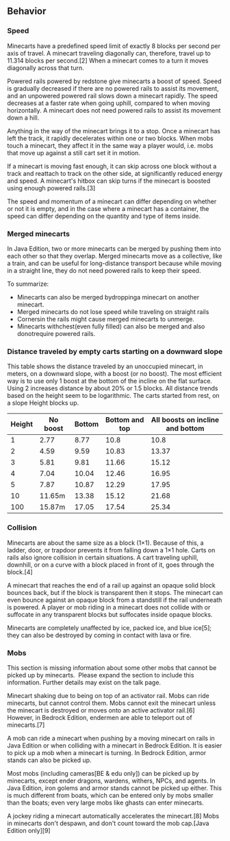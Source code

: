## Behavior
### Speed
Minecarts have a predefined speed limit of exactly 8 blocks per second per axis of travel. A minecart traveling diagonally can, therefore, travel up to 11.314 blocks per second.[2] When a minecart comes to a turn it moves diagonally across that turn.

Powered rails powered by redstone give minecarts a boost of speed. Speed is gradually decreased if there are no powered rails to assist its movement, and an unpowered powered rail slows down a minecart rapidly. The speed decreases at a faster rate when going uphill, compared to when moving horizontally. A minecart does not need powered rails to assist its movement down a hill.

Anything in the way of the minecart brings it to a stop. Once a minecart has left the track, it rapidly decelerates within one or two blocks. When mobs touch a minecart, they affect it in the same way a player would, i.e. mobs that move up against a still cart set it in motion.

If a minecart is moving fast enough, it can skip across one block without a track and reattach to track on the other side, at significantly reduced energy and speed. A minecart's hitbox can skip turns if the minecart is boosted using enough powered rails.[3]

The speed and momentum of a minecart can differ depending on whether or not it is empty, and in the case where a minecart has a container, the speed can differ depending on the quantity and type of items inside.

### Merged minecarts
In Java Edition, two or more minecarts can be merged by pushing them into each other so that they overlap. Merged minecarts move as a collective, like a train, and can be useful for long-distance transport because while moving in a straight line, they do not need powered rails to keep their speed.

To summarize:

- Minecarts can also be merged bydroppinga minecart on another minecart.
- Merged minecarts do not lose speed while traveling on straight rails
- Cornersin the rails might cause merged minecarts to unmerge.
- Minecarts withchest(even fully filled) can also be merged and also donotrequire powered rails.

### Distance traveled by empty carts starting on a downward slope
This table shows the distance traveled by an unoccupied minecart, in meters, on a downward slope, with a boost (or no boost). The most efficient way is to use only 1 boost at the bottom of the incline on the flat surface. Using 2 increases distance by about 20% or 1.5 blocks. All distance trends based on the height seem to be logarithmic.
The carts started from rest, on a slope Height blocks up.

| Height | No boost | Bottom | Bottom and top | All boosts on incline and bottom |
|--------|----------|--------|----------------|----------------------------------|
| 1      | 2.77     | 8.77   | 10.8           | 10.8                             |
| 2      | 4.59     | 9.59   | 10.83          | 13.37                            |
| 3      | 5.81     | 9.81   | 11.66          | 15.12                            |
| 4      | 7.04     | 10.04  | 12.46          | 16.95                            |
| 5      | 7.87     | 10.87  | 12.29          | 17.95                            |
| 10     | 11.65m   | 13.38  | 15.12          | 21.68                            |
| 100    | 15.87m   | 17.05  | 17.54          | 25.34                            |

### Collision
Minecarts are about the same size as a block (1×1). Because of this, a ladder, door, or trapdoor prevents it from falling down a 1×1 hole. Carts on rails also ignore collision in certain situations. A cart traveling uphill, downhill, or on a curve with a block placed in front of it, goes through the block.[4]

A minecart that reaches the end of a rail up against an opaque solid block bounces back, but if the block is transparent then it stops. The minecart can even bounce against an opaque block from a standstill if the rail underneath is powered. A player or mob riding in a minecart does not collide with or suffocate in any transparent blocks but suffocates inside opaque blocks.

Minecarts are completely unaffected by ice, packed ice, and blue ice[5]; they can also be destroyed by coming in contact with lava or fire.

### Mobs

  

This section is missing information about some other mobs that cannot be picked up by minecarts. 
Please expand the section to include this information. Further details may exist on the talk page.


Minecart shaking due to being on top of an activator rail.
Mobs can ride minecarts, but cannot control them. Mobs cannot exit the minecart unless the minecart is destroyed or moves onto an active activator rail.[6] However, in Bedrock Edition, endermen are able to teleport out of minecarts.[7]

A mob can ride a minecart when pushing by a moving minecart on rails in Java Edition or when colliding with a minecart in Bedrock Edition. It is easier to pick up a mob when a minecart is turning. In Bedrock Edition, armor stands can also be picked up.

Most mobs (including cameras‌[BE & edu  only]) can be picked up by minecarts, except ender dragons, wardens, withers, NPCs, and agents. In Java Edition, iron golems and armor stands cannot be picked up either. This is much different from boats, which can be entered only by mobs smaller than the boats; even very large mobs like ghasts can enter minecarts.

A jockey riding a minecart automatically accelerates the minecart.[8] Mobs in minecarts don't despawn, and don't count toward the mob cap.‌[Java Edition  only][9]

